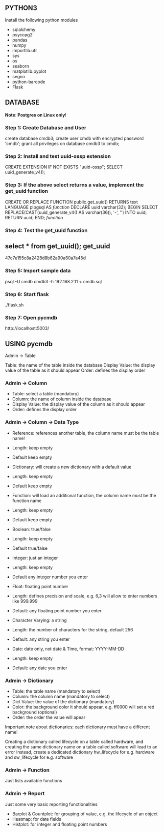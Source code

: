 ## PYTHON3 ##

Install the following python modules

* sqlalchemy
* psycopg2
* pandas
* numpy
* importlib.util
* sys
* os
* seaborn
* matplotlib.pyplot
* segno
* python-barcode
* Flask

## DATABASE ##

#### Note: Postgres on Linux only! ####

### Step 1: Create Database and User ###

create database cmdb3;
create user cmdb with encrypted password 'cmdb';
grant all privileges on database cmdb3 to cmdb;

### Step 2: Install and test uuid-ossp extension ###

CREATE EXTENSION IF NOT EXISTS "uuid-ossp";
SELECT uuid_generate_v4();

### Step 3: If the above select returns a value, implement the get_uuid function ###

CREATE OR REPLACE FUNCTION public.get_uuid()
 RETURNS text
 LANGUAGE plpgsql
AS $function$
DECLARE
    uuid varchar(32);
BEGIN
    SELECT REPLACE(CAST(uuid_generate_v4() AS varchar(36)), '-', '') INTO uuid;
    RETURN uuid;
END;
$function$

### Step 4: Test the get_uuid function ###

select * from get_uuid();
             get_uuid
----------------------------------
 47c7e155c8a2428d8b62a90a60a7a45d

### Step 5: Import sample data ###

psql -U cmdb cmdb3 -h 192.168.2.11 < cmdb.sql

### Step 6: Start flask ###

./flask.sh

### Step 7: Open pycmdb ###

http://localhost:5003/

## USING pycmdb ##

Admin -> Table

Table: the name of the table inside the database
Display Value: the display value of the table as it should appear
Order: defines the display order

### Admin -> Column ###

* Table: select a table (mandatory)
* Column: the name of column inside the database
* Display Value: the display value of the column as it should appear
* Order: defines the display order

### Admin -> Column -> Data Type ###

* Reference: references another table, the column name must be the table name!
* Length: keep empty
* Default keep empty

* Dictionary: will create a new dictionary with a default value
* Length: keep empty
* Default keep empty

* Function: will load an additional function, the column name must be the function name
* Length: keep empty
* Default keep empty

* Boolean: true/false
* Length: keep empty
* Default true/false

* Integer: just an integer
* Length: keep empty
* Default any integer number you enter

* Float: floating point number
* Length: defines precision and scale, e.g. 6,3 will allow to enter numbers like 999.999
* Default: any floating point number you enter

* Character Varying: a string
* Length: the number of characters for the string, default 256
* Default: any string you enter

* Date: date only, not date & Time, format: YYYY-MM-DD
* Length: keep empty
* Default: any date you enter

### Admin -> Dictionary ###

* Table: the table name (mandatory to select)
* Column: the column name (mandatory to select)
* Dict Value: the value of the dictionary (mandatory)
* Color: the background color it should appear, e.g. ff0000 will set a red background (optional)
* Order: the order the value will apear

Important note about dictionaries: each dictionary must have a different name!

Creating a dictionary called lifecycle on a table called hardware, and creating the same dictionary name on a table called software will lead to an error
Instead, create a dedicated dictionary hw_lifecycle for e.g. hardware and sw_lifecycle for e.g. software

### Admin -> Function ###

Just lists available functions

### Admin -> Report ###

Just some very basic reporting functionalities

* Barplot & Countplot: for grouping of value, e.g. the lifecycle of an object
* Heatmap: for date fields
* Histplot: for integer and floating point numbers
